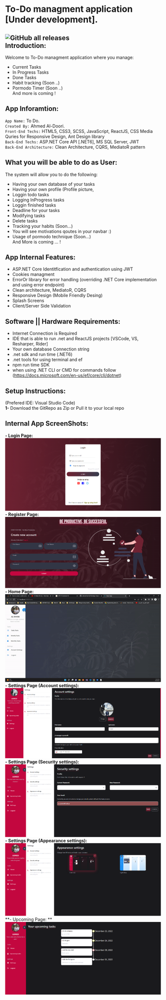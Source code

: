To-Do managment application [Under development].
=======
![GitHub all releases](https://img.shields.io/github/downloads/ahmed7am1d/ToDoApp-Clean-Architecture/total?logo=GitHub&style=flat-square)<br> 
Introduction:
------
Welcome to To-Do managment application where you manage:
  - Current Tasks
  - In Progress Tasks
  - Done Tasks
  - Habit tracking (Soon ..)
  - Pormodo Timer (Soon ..) <br>
  And more is coming !

App Inforamtion:
------
`App Name:` To Do.<br>
`Created By:` Ahmed Al-Doori.<br>
`Front-End Techs:` HTML5, CSS3, SCSS, JavaScript, ReactJS, CSS Media Quries for Responsive Design, Ant Design library <br>
`Back-End Techs:` ASP.NET Core API [.NET6], MS SQL Server, JWT<br>
`Back-End Architecture:` Clean Architecture, CQRS, MediatoR pattern<br>

What you will be able to do as User:
--------
The system will allow you to do the following:
 - Having your own database of your tasks 
 - Having your own profile (Profile picture, 
 - Loggin todo tasks
 - Logging InProgress tasks
 - Loggin finished tasks
 - Deadline for your tasks 
 - Modifying tasks
 - Delete tasks
 - Tracking your habits (Soon...)
 - You will see motivations qoutes in your navbar :)
 - Usage of pormodo technique (Soon...) <br>
 And More is coming ... !
 
 App Internal Features:
 --------
 - ASP.NET Core Identitfication and authentication using JWT
 - Cookies managment
 - ErrorOr library for error handling (overriding .NET Core implementation and using error endpoint)
 - Clean architecture, MediatoR, CQRS  
 - Responsive Design (Mobile Friendly Desing) 
 - Splash Screens 
 - Client/Server Side Validation 
 
 Software || Hardware Requirements:
 -----------
 - Internet Connection is Required
 - IDE that is able to run .net and ReactJS projects [VSCode, VS, Resharper, Rider]
 - Your own database Connection string 
 - .net sdk and run time (.NET6)
 - .net tools for using terminal and ef
 - npm run time SDK
 - when using .NET CLI or CMD for commands follow (https://docs.microsoft.com/en-us/ef/core/cli/dotnet)
 
 Setup Instructions:
 ------------
 (Prefered IDE: Visual Studio Code)<br>
 <strong>1-</strong> Download the GitRepo as Zip or Pull it to your local repo<br>

Internal App ScreenShots:
-----------
 **- Login Page:**
<img src="todo.client/src/assets/appScreenShots/LoginPage.png"></img>
 **- Register Page:**
<img src="todo.client/src/assets/appScreenShots/SignupPage.png"></img>
 **- Home Page:** <br/>
<img src="todo.client/src/assets/appScreenShots/HomePageGIF.gif"></img> <br/>
**- Settings Page (Account settings):** <br/>
<img src="todo.client/src/assets/appScreenShots/SettingsAccountSettings.png"></img> <br/>
**- Settings Page (Security settings):** <br/>
<img src="todo.client/src/assets/appScreenShots/SecurityPage.png"></img> <br/>
**- Settings Page (Appearance settings):** <br/>
<img src="todo.client/src/assets/appScreenShots/AppearancePage.png"></img> <br/>
**- Upcoming Page: ** <br/>
<img src="todo.client/src/assets/appScreenShots/UpcomingPage.png"></img>